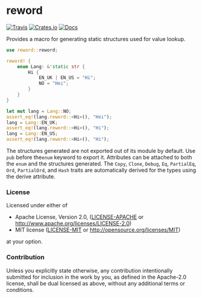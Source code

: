 # reword
[![Travis](https://travis-ci.org/evenorog/reword.svg?branch=master)](https://travis-ci.org/evenorog/reword)
[![Crates.io](https://img.shields.io/crates/v/reword.svg)](https://crates.io/crates/reword)
[![Docs](https://docs.rs/reword/badge.svg)](https://docs.rs/reword)

Provides a macro for generating static structures used for value lookup.

```rust
use reword::reword;

reword! {
    enum Lang: &'static str {
        Hi {
            EN_UK | EN_US = "Hi";
            NO = "Hei";
        }
    }
}

let mut lang = Lang::NO;
assert_eq!(lang.reword::<Hi>(), "Hei");
lang = Lang::EN_UK;
assert_eq!(lang.reword::<Hi>(), "Hi");
lang = Lang::EN_US;
assert_eq!(lang.reword::<Hi>(), "Hi");
```

The structures generated are not exported out of its module by default.
Use `pub` before the`enum` keyword to export it.
Attributes can be attached to both the `enum` and the structures generated.
The `Copy`, `Clone`, `Debug`, `Eq`, `PartialEq`, `Ord`, `PartialOrd`, and `Hash` traits are
automatically derived for the types using the derive attribute.

### License

Licensed under either of

 * Apache License, Version 2.0, ([LICENSE-APACHE](LICENSE-APACHE) or http://www.apache.org/licenses/LICENSE-2.0)
 * MIT license ([LICENSE-MIT](LICENSE-MIT) or http://opensource.org/licenses/MIT)

at your option.

### Contribution

Unless you explicitly state otherwise, any contribution intentionally submitted
for inclusion in the work by you, as defined in the Apache-2.0 license, shall be dual licensed as above, without any
additional terms or conditions.
